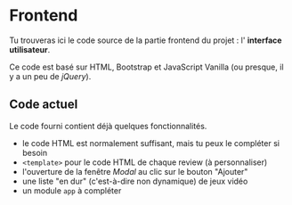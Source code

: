 # Frontend

Tu trouveras ici le code source de la partie frontend du projet : l' **interface utilisateur**.

Ce code est basé sur HTML, Bootstrap et JavaScript Vanilla (ou presque, il y a un peu de _jQuery_).

## Code actuel

Le code fourni contient déjà quelques fonctionnalités.

- le code HTML est normalement suffisant, mais tu peux le compléter si besoin
- `<template>` pour le code HTML de chaque review (à personnaliser)
- l'ouverture de la fenêtre _Modal_ au clic sur le bouton "Ajouter"
- une liste "en dur" (c'est-à-dire non dynamique) de jeux vidéo
- un module `app` à compléter

